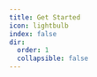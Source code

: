 ```yaml
---
title: Get Started
icon: lightbulb
index: false
dir:
  order: 1
  collapsible: false
---
```


<AutoCatalog />
